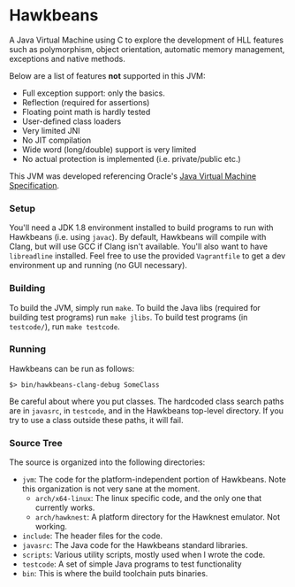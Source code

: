 # Hawkbeans
A Java Virtual Machine using C to explore the development of HLL features such as polymorphism, object orientation, automatic memory management, exceptions and native methods.

Below are a list of features **not** supported in this JVM:

* Full exception support: only the basics.
* Reflection (required for assertions)
* Floating point math is hardly tested
* User-defined class loaders
* Very limited JNI
* No JIT compilation
* Wide word (long/double) support is very limited
* No actual protection is implemented (i.e. private/public etc.)

This JVM was developed referencing Oracle's [Java Virtual Machine
Specification](https://docs.oracle.com/javase/specs/jvms/se8/html/index.html).


### Setup ###

You'll need a JDK 1.8 environment installed to build programs to run
with Hawkbeans (i.e. using `javac`).  By default, Hawkbeans
will compile with Clang, but will use GCC if Clang isn't available.
You'll also want to have `libreadline` installed. Feel free to use
the provided `Vagrantfile` to get a dev environment up and running 
(no GUI necessary).

### Building ###

To build the JVM, simply run `make`. To build the Java libs (required for
building test programs) run `make jlibs`.  To build test programs (in
`testcode/`), run `make testcode`.

### Running ###
Hawkbeans can be run as follows:

```
$> bin/hawkbeans-clang-debug SomeClass
```

Be careful about where you put classes. The hardcoded class search paths are
in `javasrc`, in `testcode`, and in the Hawkbeans top-level directory. If you
try to use a class outside these paths, it will fail.

### Source Tree ###

The source is organized into the following directories:

* `jvm`: The code for the platform-independent portion of Hawkbeans. 
	 Note this organization is not very sane at the moment.
   - `arch/x64-linux`: The linux specific code, and the only
   one that currently works.
   - `arch/hawknest`: A platform directory for the Hawknest emulator. Not working.
* `include`: The header files for the code.
* `javasrc`: The Java code for the Hawkbeans standard libraries.
* `scripts`: Various utility scripts, mostly used when I wrote the code.
* `testcode`: A set of simple Java programs to test functionality
* `bin`: This is where the build toolchain puts binaries.

